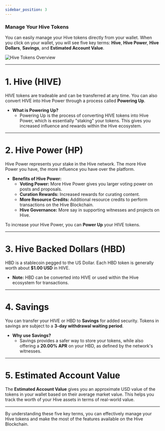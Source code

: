 ```yaml
---
sidebar_position: 3
---
```


### Manage Your Hive Tokens

You can easily manage your Hive tokens directly from your wallet. When you click on your wallet, you will see five key terms: **Hive**, **Hive Power**, **Hive Dollars**, **Savings**, and **Estimated Account Value**.

![Hive Tokens Overview](../../src/assets/Tuto-manage/1.png)

---

# 1. **Hive (HIVE)**

HIVE tokens are tradeable and can be transferred at any time. You can also convert HIVE into Hive Power through a process called **Powering Up**.

- **What is Powering Up?**
  - Powering Up is the process of converting HIVE tokens into Hive Power, which is essentially "staking" your tokens. This gives you increased influence and rewards within the Hive ecosystem.

---

# 2. **Hive Power (HP)**

Hive Power represents your stake in the Hive network. The more Hive Power you have, the more influence you have over the platform.

- **Benefits of Hive Power:**
  - **Voting Power:** More Hive Power gives you larger voting power on posts and proposals.
  - **Curation Rewards:** Increased rewards for curating content.
  - **More Resource Credits:** Additional resource credits to perform transactions on the Hive Blockchain.
  - **Hive Governance:** More say in supporting witnesses and projects on Hive.

To increase your Hive Power, you can **Power Up** your HIVE tokens.

---

# 3. **Hive Backed Dollars (HBD)**

HBD is a stablecoin pegged to the US Dollar. Each HBD token is generally worth about **$1.00 USD** in HIVE.

- **Note:** HBD can be converted into HIVE or used within the Hive ecosystem for transactions.

---

# 4. **Savings**

You can transfer your HIVE or HBD to **Savings** for added security. Tokens in savings are subject to a **3-day withdrawal waiting period**.

- **Why use Savings?**
  - Savings provides a safer way to store your tokens, while also offering a **20.00% APR** on your HBD, as defined by the network's witnesses.

---

# 5. **Estimated Account Value**

The **Estimated Account Value** gives you an approximate USD value of the tokens in your wallet based on their average market value. This helps you track the worth of your Hive assets in terms of real-world value.

---

By understanding these five key terms, you can effectively manage your Hive tokens and make the most of the features available on the Hive Blockchain.
